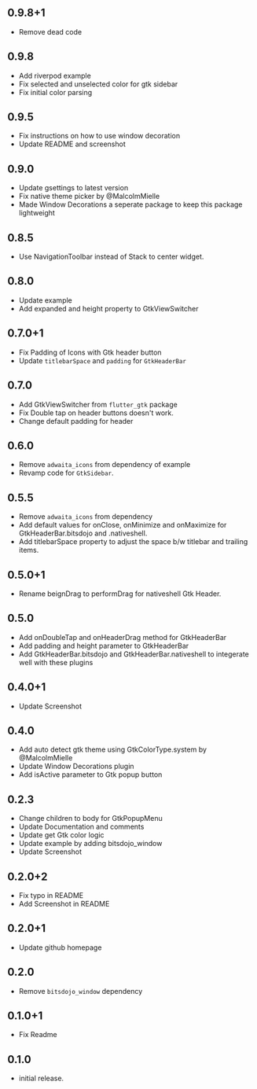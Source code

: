 ## 0.9.8+1

- Remove dead code

## 0.9.8

- Add riverpod example
- Fix selected and unselected color for gtk sidebar
- Fix initial color parsing

## 0.9.5

- Fix instructions on how to use window decoration
- Update README and screenshot

## 0.9.0

- Update gsettings to latest version
- Fix native theme picker by @MalcolmMielle
- Made Window Decorations a seperate package to keep this package lightweight

## 0.8.5

- Use NavigationToolbar instead of Stack to center widget.

## 0.8.0

- Update example
- Add expanded and height property to GtkViewSwitcher

## 0.7.0+1

- Fix Padding of Icons with Gtk header button
- Update `titlebarSpace` and `padding` for `GtkHeaderBar`

## 0.7.0

- Add GtkViewSwitcher from `flutter_gtk` package
- Fix Double tap on header buttons doesn't work.
- Change default padding for header

## 0.6.0

- Remove `adwaita_icons` from dependency of example
- Revamp code for `GtkSidebar`.

## 0.5.5

- Remove `adwaita_icons` from dependency
- Add default values for onClose, onMinimize and onMaximize for GtkHeaderBar.bitsdojo and .nativeshell.
- Add titlebarSpace property to adjust the space b/w titlebar and trailing items.

## 0.5.0+1

- Rename beignDrag to performDrag for nativeshell Gtk Header.

## 0.5.0

- Add onDoubleTap and onHeaderDrag method for GtkHeaderBar
- Add padding and height parameter to GtkHeaderBar
- Add GtkHeaderBar.bitsdojo and GtkHeaderBar.nativeshell to integerate well with these plugins

## 0.4.0+1

- Update Screenshot

## 0.4.0

- Add auto detect gtk theme using GtkColorType.system by @MalcolmMielle
- Update Window Decorations plugin
- Add isActive parameter to Gtk popup button

## 0.2.3

- Change children to body for GtkPopupMenu
- Update Documentation and comments
- Update get Gtk color logic
- Update example by adding bitsdojo_window
- Update Screenshot

## 0.2.0+2

- Fix typo in README
- Add Screenshot in README

## 0.2.0+1

- Update github homepage

## 0.2.0

- Remove `bitsdojo_window` dependency

## 0.1.0+1

- Fix Readme

## 0.1.0

- initial release.
